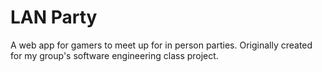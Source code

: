 # LAN Party
A web app for gamers to meet up for in person parties. Originally created for my group's software engineering class project.
